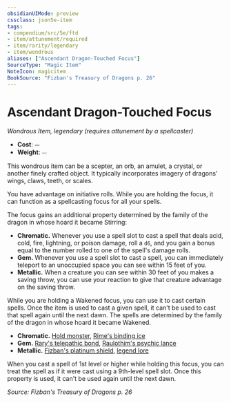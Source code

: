 ```yaml
---
obsidianUIMode: preview
cssclass: json5e-item
tags:
- compendium/src/5e/ftd
- item/attunement/required
- item/rarity/legendary
- item/wondrous
aliases: ["Ascendant Dragon-Touched Focus"]
SourceType: "Magic Item"
NoteIcon: magicitem
BookSource: "Fizban's Treasury of Dragons p. 26"
---
```

# Ascendant Dragon-Touched Focus
*Wondrous Item, legendary (requires attunement by a spellcaster)*  

- **Cost**: ⏤
- **Weight**: ⏤

This wondrous item can be a scepter, an orb, an amulet, a crystal, or another finely crafted object. It typically incorporates imagery of dragons' wings, claws, teeth, or scales.

You have advantage on initiative rolls. While you are holding the focus, it can function as a spellcasting focus for all your spells.

The focus gains an additional property determined by the family of the dragon in whose hoard it became Stirring:

- **Chromatic.** Whenever you use a spell slot to cast a spell that deals acid, cold, fire, lightning, or poison damage, roll a `d6`, and you gain a bonus equal to the number rolled to one of the spell's damage rolls.  
- **Gem.** Whenever you use a spell slot to cast a spell, you can immediately teleport to an unoccupied space you can see within 15 feet of you.  
- **Metallic.** When a creature you can see within 30 feet of you makes a saving throw, you can use your reaction to give that creature advantage on the saving throw.  

While you are holding a Wakened focus, you can use it to cast certain spells. Once the item is used to cast a given spell, it can't be used to cast that spell again until the next dawn. The spells are determined by the family of the dragon in whose hoard it became Wakened.

- **Chromatic.** [Hold monster](/2-Mechanics/CLI/spells/hold-monster.md), [Rime's binding ice](/2-Mechanics/CLI/spells/rimes-binding-ice-ftd.md)  
- **Gem.** [Rary's telepathic bond](/2-Mechanics/CLI/spells/rarys-telepathic-bond.md), [Raulothim's psychic lance](/2-Mechanics/CLI/spells/raulothims-psychic-lance-ftd.md)  
- **Metallic.** [Fizban's platinum shield](/2-Mechanics/CLI/spells/fizbans-platinum-shield-ftd.md), [legend lore](/2-Mechanics/CLI/spells/legend-lore.md)  

When you cast a spell of 1st level or higher while holding this focus, you can treat the spell as if it were cast using a 9th-level spell slot. Once this property is used, it can't be used again until the next dawn.

*Source: Fizban's Treasury of Dragons p. 26*